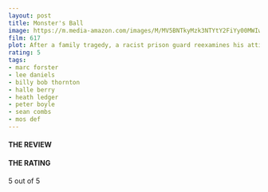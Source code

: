 ```yaml
---
layout: post
title: Monster's Ball
image: https://m.media-amazon.com/images/M/MV5BNTkyMzk3NTYtY2FiYy00MWIwLWIyYzctODIzNzVlOGQxZmYwXkEyXkFqcGdeQXVyMTQxNzMzNDI@._V1_UX182_CR0,0,182,268_AL_.jpg
film: 617
plot: After a family tragedy, a racist prison guard reexamines his attitudes while falling in love with the African American wife of the last prisoner he executed.
rating: 5
tags:
- marc forster
- lee daniels
- billy bob thornton
- halle berry
- heath ledger
- peter boyle
- sean combs
- mos def
---
```


#### THE REVIEW


#### THE RATING
5 out of 5